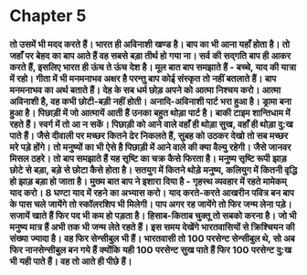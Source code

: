 # Chapter 5
### तो उसमें भी मदद करते हैं। भारत ही अविनाशी खण्ड है। बाप का भी आना यहाँ होता है। तो जहाँ पर बेहद का बाप आते हैं वह सबसे बड़ा तीर्थ हो गया ना। सर्व की सद्गति बाप ही आकर करते हैं, इसलिए भारत ही ऊंच ते ऊंच देश है। मूल बात बाप समझाते हैं - बच्चे, याद की यात्रा में रहो। गीता में भी मनमनाभव अक्षर है परन्तु बाप कोई संस्कृत तो नहीं बतलाते हैं। बाप मनमनाभव का अर्थ बताते हैं। देह के सब धर्म छोड़ अपने को आत्मा निश्चय करो। आत्मा अविनाशी है, वह कभी छोटी-बड़ी नहीं होती। अनादि-अविनाशी पार्ट भरा हुआ है। ड्रामा बना हुआ है। पिछाड़ी में जो आत्मायें आती हैं उनका बहुत थोड़ा पार्ट है। बाकी टाइम शान्तिधाम में रहते हैं। स्वर्ग में तो आ न सकें। पिछाड़ी को आने वाले वहाँ ही थोड़ा सुख, वहाँ ही थोड़ा दु:ख पाते हैं। जैसे दीवाली पर मच्छर कितने ढेर निकलते हैं, सुबह को उठकर देखो तो सब मच्छर मरे पड़े होंगे। तो मनुष्यों का भी ऐसे है पिछाड़ी में आने वाले की क्या वैल्यु रहेगी। जैसे जानवर मिसल ठहरे। तो बाप समझाते हैं यह सृष्टि का चक्र कैसे फिरता है। मनुष्य सृष्टि रूपी झाड़ छोटे से बड़ा, बड़े से छोटा कैसे होता है। सतयुग में कितने थोड़े मनुष्य, कलियुग में कितनी वृद्धि हो झाड़ बड़ा हो जाता है। मुख्य बात बाप ने इशारा दिया है - गृहस्थ व्यवहार में रहते मामेकम् याद करो। 8 घण्टा याद में रहने का अभ्यास करो। याद करते-करते आखरीन पवित्र बन बाप के पास चले जायेंगे तो स्कॉलरशिप भी मिलेगी। पाप अगर रह जायेंगे तो फिर जन्म लेना पड़े। सजायें खाते हैं फिर पद भी कम हो पड़ता है। हिसाब-किताब चुक्तू तो सबको करना है। जो भी मनुष्य मात्र हैं अभी तक भी जन्म लेते रहते हैं। इस समय देखेंगे भारतवासियों से क्रिश्चियन की संख्या ज्यादा है। वह फिर सेन्सीबुल भी हैं। भारतवासी तो 100 परसेन्ट सेन्सीबुल थे, सो अब फिर नानसेन्सीबुल बन गये हैं क्योंकि यही 100 परसेन्ट सुख पाते हैं फिर 100 परसेन्ट दु:ख भी यही पाते हैं। वह तो आते ही पीछे हैं।